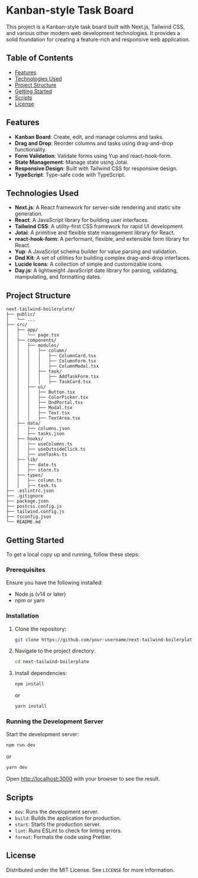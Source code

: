 # Kanban-style Task Board

This project is a Kanban-style task board built with Next.js, Tailwind CSS, and various other modern web development technologies. It provides a solid foundation for creating a feature-rich and responsive web application.

## Table of Contents

- [Features](#features)
- [Technologies Used](#technologies-used)
- [Project Structure](#project-structure)
- [Getting Started](#getting-started)
- [Scripts](#scripts)
- [License](#license)

## Features

- **Kanban Board**: Create, edit, and manage columns and tasks.
- **Drag and Drop**: Reorder columns and tasks using drag-and-drop functionality.
- **Form Validation**: Validate forms using Yup and react-hook-form.
- **State Management**: Manage state using Jotai.
- **Responsive Design**: Built with Tailwind CSS for responsive design.
- **TypeScript**: Type-safe code with TypeScript.

## Technologies Used

- **Next.js**: A React framework for server-side rendering and static site generation.
- **React**: A JavaScript library for building user interfaces.
- **Tailwind CSS**: A utility-first CSS framework for rapid UI development.
- **Jotai**: A primitive and flexible state management library for React.
- **react-hook-form**: A performant, flexible, and extensible form library for React.
- **Yup**: A JavaScript schema builder for value parsing and validation.
- **Dnd Kit**: A set of utilities for building complex drag-and-drop interfaces.
- **Lucide Icons**: A collection of simple and customizable icons.
- **Day.js**: A lightweight JavaScript date library for parsing, validating, manipulating, and formatting dates.

## Project Structure

```plaintext
next-tailwind-boilerplate/
├── public/
│   └── ...
├── src/
│   ├── app/
│   │   └── page.tsx
│   ├── components/
│   │   ├── modules/
│   │   │   ├── column/
│   │   │   │   ├── ColumnCard.tsx
│   │   │   │   ├── ColumnForm.tsx
│   │   │   │   ├── ColumnModal.tsx
│   │   │   ├── task/
│   │   │   │   ├── AddTaskForm.tsx
│   │   │   │   ├── TaskCard.tsx
│   │   ├── ui/
│   │   │   ├── Button.tsx
│   │   │   ├── ColorPicker.tsx
│   │   │   ├── DndPortal.tsx
│   │   │   ├── Modal.tsx
│   │   │   ├── Text.tsx
│   │   │   ├── TextArea.tsx
│   ├── data/
│   │   ├── columns.json
│   │   ├── tasks.json
│   ├── hooks/
│   │   ├── useColumns.ts
│   │   ├── useOutsideClick.ts
│   │   ├── useTasks.ts
│   ├── lib/
│   │   ├── date.ts
│   │   ├── store.ts
│   ├── types/
│   │   ├── column.ts
│   │   ├── task.ts
├── .eslintrc.json
├── .gitignore
├── package.json
├── postcss.config.js
├── tailwind.config.js
├── tsconfig.json
└── README.md
```

## Getting Started

To get a local copy up and running, follow these steps:

### Prerequisites

Ensure you have the following installed:

- Node.js (v14 or later)
- npm or yarn

### Installation

1. Clone the repository:
    ```sh
    git clone https://github.com/your-username/next-tailwind-boilerplate.git
    ```
2. Navigate to the project directory:
    ```sh
    cd next-tailwind-boilerplate
    ```
3. Install dependencies:
    ```sh
    npm install
    ```
    or
    ```sh
    yarn install
    ```

### Running the Development Server

Start the development server:
```sh
npm run dev
```
or
```sh
yarn dev
```
Open [http://localhost:3000](http://localhost:3000) with your browser to see the result.

## Scripts

- `dev`: Runs the development server.
- `build`: Builds the application for production.
- `start`: Starts the production server.
- `lint`: Runs ESLint to check for linting errors.
- `format`: Formats the code using Prettier.

## License

Distributed under the MIT License. See `LICENSE` for more information.